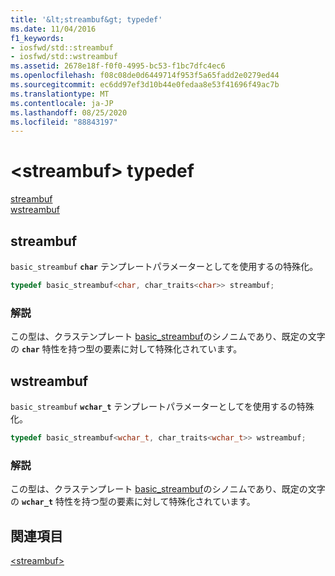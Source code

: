 ```yaml
---
title: '&lt;streambuf&gt; typedef'
ms.date: 11/04/2016
f1_keywords:
- iosfwd/std::streambuf
- iosfwd/std::wstreambuf
ms.assetid: 2678e18f-f0f0-4995-bc53-f1bc7dfc4ec6
ms.openlocfilehash: f08c08de0d6449714f953f5a65fadd2e0279ed44
ms.sourcegitcommit: ec6dd97ef3d10b44e0fedaa8e53f41696f49ac7b
ms.translationtype: MT
ms.contentlocale: ja-JP
ms.lasthandoff: 08/25/2020
ms.locfileid: "88843197"
---
```

# <a name="ltstreambufgt-typedefs"></a>&lt;streambuf&gt; typedef

[streambuf](#streambuf)\
[wstreambuf](#wstreambuf)

## <a name="streambuf"></a><a name="streambuf"></a> streambuf

`basic_streambuf` **`char`** テンプレートパラメーターとしてを使用するの特殊化。

```cpp
typedef basic_streambuf<char, char_traits<char>> streambuf;
```

### <a name="remarks"></a>解説

この型は、クラステンプレート [basic_streambuf](../standard-library/basic-streambuf-class.md)のシノニムであり、既定の文字の **`char`** 特性を持つ型の要素に対して特殊化されています。

## <a name="wstreambuf"></a><a name="wstreambuf"></a> wstreambuf

`basic_streambuf` **`wchar_t`** テンプレートパラメーターとしてを使用するの特殊化。

```cpp
typedef basic_streambuf<wchar_t, char_traits<wchar_t>> wstreambuf;
```

### <a name="remarks"></a>解説

この型は、クラステンプレート [basic_streambuf](../standard-library/basic-streambuf-class.md)のシノニムであり、既定の文字の **`wchar_t`** 特性を持つ型の要素に対して特殊化されています。

## <a name="see-also"></a>関連項目

[\<streambuf>](../standard-library/streambuf.md)
